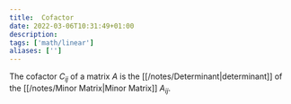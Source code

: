 ```yaml
---
title:  Cofactor
date: 2022-03-06T10:31:49+01:00
description: 
tags: ['math/linear']
aliases: ['']
---
```

The cofactor $C_{ij}$ of a matrix $A$ is the [[/notes/Determinant|determinant]] of the [[/notes/Minor Matrix|Minor Matrix]] $A_{ij}$.